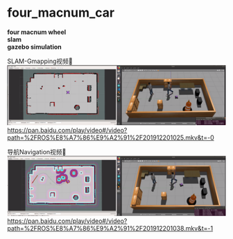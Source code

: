 # four_macnum_car   
**four macnum wheel**  
**slam**  
**gazebo simulation**  

SLAM-Gmapping视频🔗     
![SLAM-Gmapping截图](slam_gmapping.png  "SLAM-Gmapping截图")    
https://pan.baidu.com/play/video#/video?path=%2FROS%E8%A7%86%E9%A2%91%2F201912201025.mkv&t=-0    

导航Navigation视频🔗     
![Navigation截图](navigatioan.png  "导航截图")   
https://pan.baidu.com/play/video#/video?path=%2FROS%E8%A7%86%E9%A2%91%2F201912201038.mkv&t=-1    
